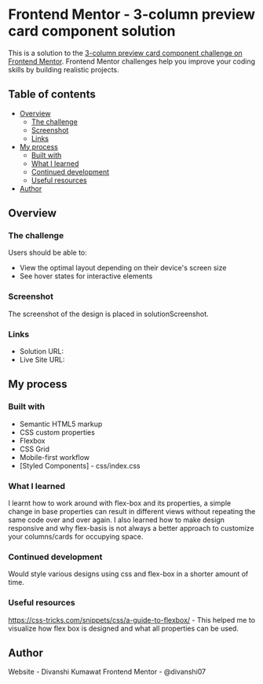# Frontend Mentor - 3-column preview card component solution

This is a solution to the [3-column preview card component challenge on Frontend Mentor](https://www.frontendmentor.io/challenges/3column-preview-card-component-pH92eAR2-). Frontend Mentor challenges help you improve your coding skills by building realistic projects. 

## Table of contents

- [Overview](#overview)
  - [The challenge](#the-challenge)
  - [Screenshot](#screenshot)
  - [Links](#links)
- [My process](#my-process)
  - [Built with](#built-with)
  - [What I learned](#what-i-learned)
  - [Continued development](#continued-development)
  - [Useful resources](#useful-resources)
- [Author](#author)


## Overview

### The challenge

Users should be able to:

- View the optimal layout depending on their device's screen size
- See hover states for interactive elements

### Screenshot

The screenshot of the design is placed in solutionScreenshot.

### Links

- Solution URL: 
- Live Site URL: 

## My process

### Built with

- Semantic HTML5 markup
- CSS custom properties
- Flexbox
- CSS Grid
- Mobile-first workflow
- [Styled Components] - css/index.css
### What I learned

I learnt how to work around with flex-box and its properties, a simple change in base properties can result in different views without repeating the same code over and over again. I also learned how to make design responsive and why flex-basis is not always a better approach to customize your columns/cards for occupying space. 

### Continued development

Would style various designs using css and flex-box in a shorter amount of time.

### Useful resources

https://css-tricks.com/snippets/css/a-guide-to-flexbox/ - This helped me to visualize how flex box is designed and what all properties can be used.

## Author

Website - Divanshi Kumawat
Frontend Mentor - @divanshi07
